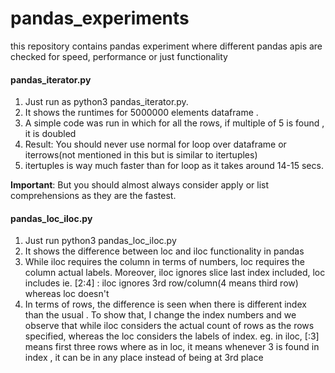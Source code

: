 # pandas_experiments
this repository contains pandas experiment where different pandas apis are checked for speed, performance or just functionality
#### pandas_iterator.py
1) Just run as python3 pandas_iterator.py. 
2) It shows the runtimes for 5000000 elements dataframe . 
3) A simple code was run in which for all the rows, if multiple of 5 is found , it is doubled
4) Result: You should never use normal for loop over dataframe or iterrows(not mentioned in this but is similar to itertuples)
5) itertuples is way much faster than for loop as it takes around 14-15 secs. 

**Important**: But you should almost always consider apply or list comprehensions as they are the fastest.

#### pandas_loc_iloc.py
1) Just run python3 pandas_loc_iloc.py
2) It shows the difference between loc and iloc functionality in pandas
3) While iloc requires the column in terms of numbers, loc requires the column actual labels. Moreover, iloc ignores slice last index included, loc includes ie. [2:4] : iloc ignores 3rd row/column(4 means third row) whereas loc doesn't
4) In terms of rows, the difference is seen when there is different index than the usual . To show that, I change the index numbers and we observe that while iloc considers the actual count of rows as the rows specified, whereas the loc considers the labels of index. eg. in iloc, [:3] means first three rows where as in loc, it means whenever 3 is found in index , it can be in any place instead of being at 3rd place
